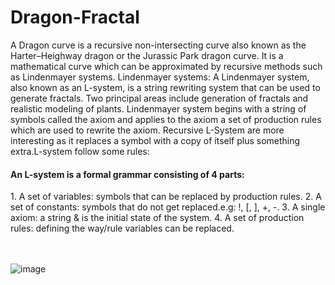 # Dragon-Fractal

A Dragon curve is a recursive non-intersecting curve also known as the Harter–Heighway dragon or the Jurassic Park dragon curve. It is a mathematical curve which can be approximated by recursive methods such as Lindenmayer systems. Lindenmayer systems: A Lindenmayer system, also known as an L-system, is a string rewriting system that can be used to generate fractals. Two principal areas include generation of fractals and realistic modeling of plants. Lindenmayer system begins with a string of symbols called the axiom and applies to the axiom a set of production rules which are used to rewrite the axiom. Recursive L-System are more interesting as it replaces a symbol with a copy of itself plus something extra.L-system follow some rules:

<h4>An L-system is a formal grammar consisting of 4 parts:</h4>
1. A set of variables: symbols that can be replaced by production rules.
2. A set of constants: symbols that do not get replaced.e.g: !, [, ], +, -.
3. A single axiom: a string & is the initial state of the system.
4. A set of production rules: defining the way/rule variables can be replaced.

<br><br>
![image](https://github.com/Roshankumarb31/Dragon-Fractal/assets/118297543/d64451c2-f844-4b3f-adb3-fa97dd39c11f)
